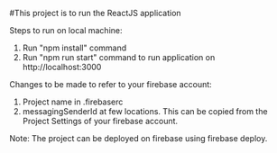 #This project is to run the ReactJS application

Steps to run on local machine:

1. Run "npm install" command
2. Run "npm run start" command to run application on http://localhost:3000

Changes to be made to refer to your firebase account:

1. Project name <ProjectName> in .firebaserc
2. messagingSenderId at few locations. This can be copied from the Project Settings of your firebase account.

Note: The project can be deployed on firebase using firebase deploy.
